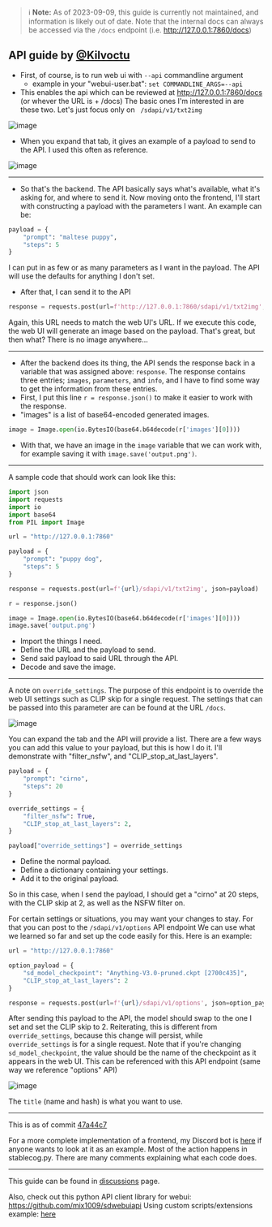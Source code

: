 > ℹ️ **Note:**
> As of 2023-09-09, this guide is currently not maintained, and information is likely out of date. Note that the internal docs can always be accessed via the `/docs` endpoint (i.e. http://127.0.0.1:7860/docs)

## API guide by [@Kilvoctu](https://github.com/Kilvoctu)

- First, of course, is to run web ui with `--api` commandline argument
  - example in your "webui-user.bat": `set COMMANDLINE_ARGS=--api`
- This enables the api which can be reviewed at http://127.0.0.1:7860/docs (or whever the URL is + /docs)
The basic ones I'm interested in are these two. Let's just focus only on ` /sdapi/v1/txt2img`

![image](https://user-images.githubusercontent.com/2993060/198171114-ed1c5edd-76ce-4c34-ad73-04e388423162.png)

- When you expand that tab, it gives an example of a payload to send to the API. I used this often as reference.

![image](https://user-images.githubusercontent.com/2993060/198171454-5b826ded-5e73-4249-9c0c-a97b32c42569.png)

------

- So that's the backend. The API basically says what's available, what it's asking for, and where to send it. Now moving onto the frontend, I'll start with constructing a payload with the parameters I want. An example can be:
```py
payload = {
    "prompt": "maltese puppy",
    "steps": 5
}
```
I can put in as few or as many parameters as I want in the payload. The API will use the defaults for anything I don't set.

- After that, I can send it to the API
```py
response = requests.post(url=f'http://127.0.0.1:7860/sdapi/v1/txt2img', json=payload)
```
Again, this URL needs to match the web UI's URL.
If we execute this code, the web UI will generate an image based on the payload. That's great, but then what? There is no image anywhere...

------

- After the backend does its thing, the API sends the response back in a variable that was assigned above: `response`. The response contains three entries; `images`, `parameters`, and `info`, and I have to find some way to get the information from these entries.
- First, I put this line `r = response.json()` to make it easier to work with the response.
- "images" is a list of base64-encoded generated images.
```py
image = Image.open(io.BytesIO(base64.b64decode(r['images'][0])))
```
- With that, we have an image in the `image` variable that we can work with, for example saving it with `image.save('output.png')`.

------

A sample code that should work can look like this:
```py
import json
import requests
import io
import base64
from PIL import Image

url = "http://127.0.0.1:7860"

payload = {
    "prompt": "puppy dog",
    "steps": 5
}

response = requests.post(url=f'{url}/sdapi/v1/txt2img', json=payload)

r = response.json()

image = Image.open(io.BytesIO(base64.b64decode(r['images'][0])))
image.save('output.png')
```
- Import the things I need.
- Define the URL and the payload to send.
- Send said payload to said URL through the API.
- Decode and save the image.

-----

A note on `override_settings`.
The purpose of this endpoint is to override the web UI settings such as CLIP skip for a single request. The settings that can be passed into this parameter are can be found at the URL `/docs`.

![image](https://user-images.githubusercontent.com/2993060/202877368-c31a6e9e-0d05-40ec-ade0-49ed2c4be22b.png)

You can expand the tab and the API will provide a list. There are a few ways you can add this value to your payload, but this is how I do it. I'll demonstrate with "filter_nsfw", and "CLIP_stop_at_last_layers".

```py
payload = {
    "prompt": "cirno",
    "steps": 20
}

override_settings = {
    "filter_nsfw": True,
    "CLIP_stop_at_last_layers": 2,
}

payload["override_settings"] = override_settings 
```
- Define the normal payload.
- Define a dictionary containing your settings.
- Add it to the original payload.

So in this case, when I send the payload, I should get a "cirno" at 20 steps, with the CLIP skip at 2, as well as the NSFW filter on.


For certain settings or situations, you may want your changes to stay. For that you can post to the `/sdapi/v1/options` API endpoint
We can use what we learned so far and set up the code easily for this. Here is an example:
```py
url = "http://127.0.0.1:7860"

option_payload = {
    "sd_model_checkpoint": "Anything-V3.0-pruned.ckpt [2700c435]",
    "CLIP_stop_at_last_layers": 2
}

response = requests.post(url=f'{url}/sdapi/v1/options', json=option_payload)
```
After sending this payload to the API, the model should swap to the one I set and set the CLIP skip to 2. Reiterating, this is different from `override_settings`, because this change will persist, while `override_settings` is for a single request.
Note that if you're changing `sd_model_checkpoint`, the value should be the name of the checkpoint as it appears in the web UI. This can be referenced with this API endpoint (same way we reference "options" API)

![image](https://user-images.githubusercontent.com/2993060/202928589-114aff91-2777-4269-9492-2eab015c5bca.png)

The `title` (name and hash) is what you want to use.

-----

This is as of commit [47a44c7](https://github.com/AUTOMATIC1111/stable-diffusion-webui/commit/47a44c7e421b98ca07e92dbf88769b04c9e28f86)

For a more complete implementation of a frontend, my Discord bot is [here](https://github.com/Kilvoctu/aiyabot) if anyone wants to look at it as an example. Most of the action happens in stablecog.py. There are many comments explaining what each code does.

------

This guide can be found in [discussions](https://github.com/AUTOMATIC1111/stable-diffusion-webui/discussions/3734) page.

Also, check out this python API client library for webui: https://github.com/mix1009/sdwebuiapi
Using custom scripts/extensions example: [here](https://github.com/mix1009/sdwebuiapi/commit/fe269dc2d4f8a98e96c63c8a7d3b5f039625bc18)